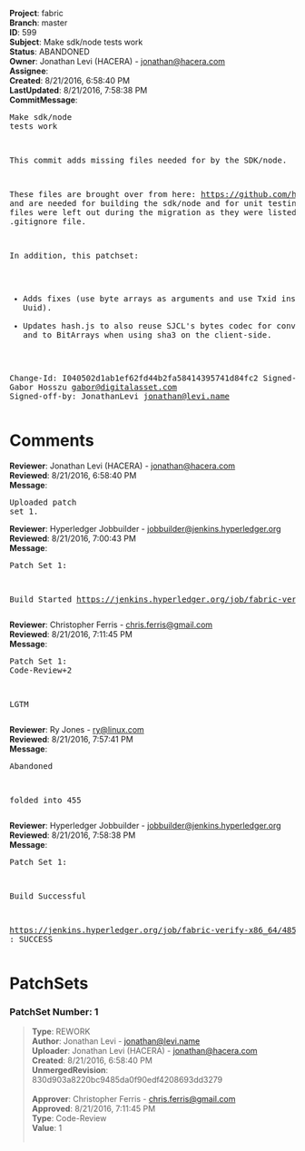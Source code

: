 <strong>Project</strong>: fabric<br><strong>Branch</strong>: master<br><strong>ID</strong>: 599<br><strong>Subject</strong>: Make sdk/node tests work<br><strong>Status</strong>: ABANDONED<br><strong>Owner</strong>: Jonathan Levi (HACERA) - jonathan@hacera.com<br><strong>Assignee</strong>:<br><strong>Created</strong>: 8/21/2016, 6:58:40 PM<br><strong>LastUpdated</strong>: 8/21/2016, 7:58:38 PM<br><strong>CommitMessage</strong>:<br><pre>Make sdk/node tests work

This commit adds missing files needed for by the SDK/node.

These files are brought over from here:
https://github.com/hyperledger/fabric/tree/master/sdk/node/lib, and are
needed for building the sdk/node and for unit testing. These files were
left out during the migration as they were listed in the .gitignore
file.

In addition, this patchset:
- Adds fixes (use byte arrays as arguments and use Txid instead of Uuid).
- Updates hash.js to also reuse SJCL's bytes codec for converting from and to BitArrays when using sha3 on the client-side.

Change-Id: I040502d1ab1ef62fd44b2fa58414395741d84fc2
Signed-off-by: Gabor Hosszu <gabor@digitalasset.com>
Signed-off-by: JonathanLevi <jonathan@levi.name>
</pre><h1>Comments</h1><strong>Reviewer</strong>: Jonathan Levi (HACERA) - jonathan@hacera.com<br><strong>Reviewed</strong>: 8/21/2016, 6:58:40 PM<br><strong>Message</strong>: <pre>Uploaded patch set 1.</pre><strong>Reviewer</strong>: Hyperledger Jobbuilder - jobbuilder@jenkins.hyperledger.org<br><strong>Reviewed</strong>: 8/21/2016, 7:00:43 PM<br><strong>Message</strong>: <pre>Patch Set 1:

Build Started https://jenkins.hyperledger.org/job/fabric-verify-x86_64/485/</pre><strong>Reviewer</strong>: Christopher Ferris - chris.ferris@gmail.com<br><strong>Reviewed</strong>: 8/21/2016, 7:11:45 PM<br><strong>Message</strong>: <pre>Patch Set 1: Code-Review+2

LGTM</pre><strong>Reviewer</strong>: Ry Jones - ry@linux.com<br><strong>Reviewed</strong>: 8/21/2016, 7:57:41 PM<br><strong>Message</strong>: <pre>Abandoned

folded into 455</pre><strong>Reviewer</strong>: Hyperledger Jobbuilder - jobbuilder@jenkins.hyperledger.org<br><strong>Reviewed</strong>: 8/21/2016, 7:58:38 PM<br><strong>Message</strong>: <pre>Patch Set 1:

Build Successful 

https://jenkins.hyperledger.org/job/fabric-verify-x86_64/485/ : SUCCESS</pre><h1>PatchSets</h1><h3>PatchSet Number: 1</h3><blockquote><strong>Type</strong>: REWORK<br><strong>Author</strong>: Jonathan Levi - jonathan@levi.name<br><strong>Uploader</strong>: Jonathan Levi (HACERA) - jonathan@hacera.com<br><strong>Created</strong>: 8/21/2016, 6:58:40 PM<br><strong>UnmergedRevision</strong>: 830d903a8220bc9485da0f90edf4208693dd3279<br><br><strong>Approver</strong>: Christopher Ferris - chris.ferris@gmail.com<br><strong>Approved</strong>: 8/21/2016, 7:11:45 PM<br><strong>Type</strong>: Code-Review<br><strong>Value</strong>: 1<br><br></blockquote>